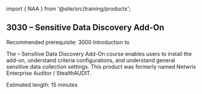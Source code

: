 import { NAA } from '@site/src/training/products';

## 3030 <NAA /> – Sensitive Data Discovery Add-On

Recommended prerequisite: 3000 Introduction to <NAA />

The <NAA /> – Sensitive Data Discovery Add-On course enables users to install the add-on, understand criteria configurations, and understand general sensitive data collection settings. This product was formerly named Netwrix Enterprise Auditor / StealthAUDIT.

Estimated length: 15 minutes

